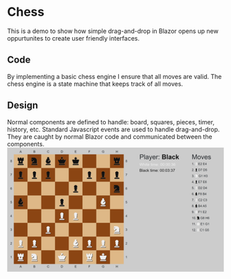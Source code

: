 # Chess
This is a demo to show how simple drag-and-drop in Blazor opens up new oppurtunites to create user friendly interfaces.
## Code
By implementing a basic chess engine I ensure that all moves are valid. The chess engine is a state machine that keeps track of all moves.
## Design
Normal components are defined to handle: board, squares, pieces, timer, history, etc.
Standard Javascript events are used to handle drag-and-drop. They are caught by normal Blazor code and communicated between the components.
![Chess](chess.png?raw=true "Chess")

